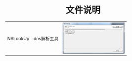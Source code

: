<h1 align="center">文件说明</h1>
<table width="*">
<tr> 
<td>NSLookUp</td>
<td>dns解析工具</td>
<td><img src="img/nslookup.png" width="200px" height="100px" /></td>
</tr>
</table>

